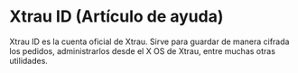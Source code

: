# Xtrau ID (Artículo de ayuda)


Xtrau ID es la cuenta oficial de Xtrau. Sirve para guardar de manera cifrada los pedidos, administrarlos desde el X OS de Xtrau, entre muchas otras utilidades. 




